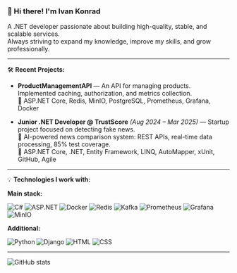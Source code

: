 ### 👋 Hi there! I'm Ivan Konrad

A .NET developer passionate about building high-quality, stable, and scalable services.  
Always striving to expand my knowledge, improve my skills, and grow professionally.

---

🛠️ **Recent Projects:**

- **ProductManagementAPI** — An API for managing products. Implemented caching, authorization, and metrics collection.  
  🧱 ASP.NET Core, Redis, MinIO, PostgreSQL, Prometheus, Grafana, Docker

- **Junior .NET Developer @ TrustScore** *(Aug 2024 – Mar 2025)* — Startup project focused on detecting fake news.  
  🤖 AI-powered news comparison system: REST APIs, real-time data processing, 85% test coverage.  
  🧱 ASP.NET Core, .NET, Entity Framework, LINQ, AutoMapper, xUnit, GitHub, Agile

---

💡 **Technologies I work with:**

**Main stack:**

![C#](https://img.shields.io/badge/-C%23-239120?style=flat-square&logo=c-sharp&logoColor=white)
![ASP.NET](https://img.shields.io/badge/-ASP.NET-512BD4?style=flat-square&logo=dotnet&logoColor=white)
![Docker](https://img.shields.io/badge/-Docker-2496ED?style=flat-square&logo=docker&logoColor=white)
![Redis](https://img.shields.io/badge/-Redis-DC382D?style=flat-square&logo=redis&logoColor=white)
![Kafka](https://img.shields.io/badge/-Kafka-231F20?style=flat-square&logo=apache-kafka&logoColor=white)
![Prometheus](https://img.shields.io/badge/-Prometheus-E6522C?style=flat-square&logo=prometheus&logoColor=white)
![Grafana](https://img.shields.io/badge/-Grafana-F46800?style=flat-square&logo=grafana&logoColor=white)
![MinIO](https://img.shields.io/badge/-MinIO-FF4773?style=flat-square)

**Additional:**

![Python](https://img.shields.io/badge/-Python-3776AB?style=flat-square&logo=python&logoColor=white)
![Django](https://img.shields.io/badge/-Django-092E20?style=flat-square&logo=django&logoColor=white)
![HTML](https://img.shields.io/badge/-HTML5-E34F26?style=flat-square&logo=html5&logoColor=white)
![CSS](https://img.shields.io/badge/-CSS3-1572B6?style=flat-square&logo=css3&logoColor=white)

---


![GitHub stats](https://github-readme-stats.vercel.app/api?username=IKonrad98&show_icons=true&count_private=true)
